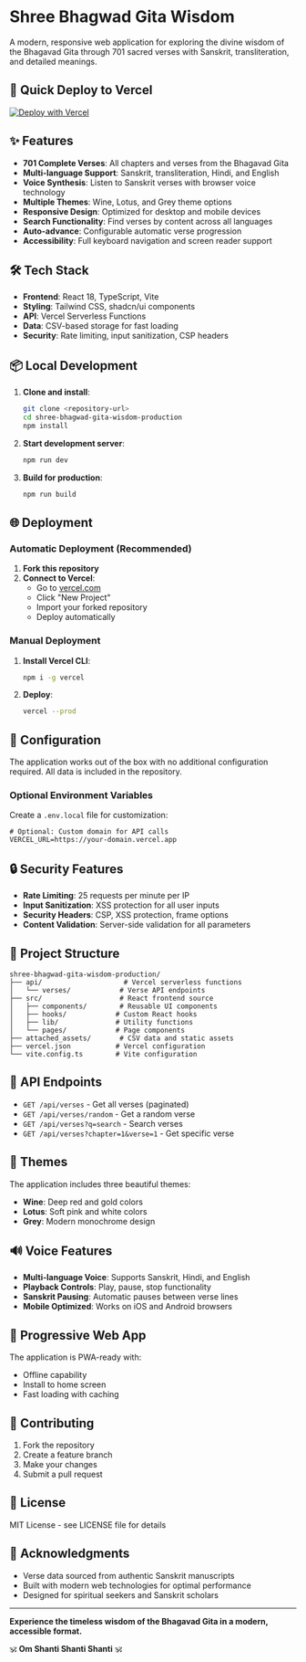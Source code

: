 # Shree Bhagwad Gita Wisdom

A modern, responsive web application for exploring the divine wisdom of the Bhagavad Gita through 701 sacred verses with Sanskrit, transliteration, and detailed meanings.

## 🚀 Quick Deploy to Vercel

[![Deploy with Vercel](https://vercel.com/button)](https://vercel.com/new/clone?repository-url=https://github.com/yourusername/shree-bhagwad-gita-wisdom)

## ✨ Features

- **701 Complete Verses**: All chapters and verses from the Bhagavad Gita
- **Multi-language Support**: Sanskrit, transliteration, Hindi, and English
- **Voice Synthesis**: Listen to Sanskrit verses with browser voice technology
- **Multiple Themes**: Wine, Lotus, and Grey theme options
- **Responsive Design**: Optimized for desktop and mobile devices
- **Search Functionality**: Find verses by content across all languages
- **Auto-advance**: Configurable automatic verse progression
- **Accessibility**: Full keyboard navigation and screen reader support

## 🛠️ Tech Stack

- **Frontend**: React 18, TypeScript, Vite
- **Styling**: Tailwind CSS, shadcn/ui components
- **API**: Vercel Serverless Functions
- **Data**: CSV-based storage for fast loading
- **Security**: Rate limiting, input sanitization, CSP headers

## 📦 Local Development

1. **Clone and install**:
   ```bash
   git clone <repository-url>
   cd shree-bhagwad-gita-wisdom-production
   npm install
   ```

2. **Start development server**:
   ```bash
   npm run dev
   ```

3. **Build for production**:
   ```bash
   npm run build
   ```

## 🌐 Deployment

### Automatic Deployment (Recommended)

1. **Fork this repository**
2. **Connect to Vercel**:
   - Go to [vercel.com](https://vercel.com)
   - Click "New Project"
   - Import your forked repository
   - Deploy automatically

### Manual Deployment

1. **Install Vercel CLI**:
   ```bash
   npm i -g vercel
   ```

2. **Deploy**:
   ```bash
   vercel --prod
   ```

## 🔧 Configuration

The application works out of the box with no additional configuration required. All data is included in the repository.

### Optional Environment Variables

Create a `.env.local` file for customization:

```env
# Optional: Custom domain for API calls
VERCEL_URL=https://your-domain.vercel.app
```

## 🔒 Security Features

- **Rate Limiting**: 25 requests per minute per IP
- **Input Sanitization**: XSS protection for all user inputs
- **Security Headers**: CSP, XSS protection, frame options
- **Content Validation**: Server-side validation for all parameters

## 📁 Project Structure

```
shree-bhagwad-gita-wisdom-production/
├── api/                    # Vercel serverless functions
│   └── verses/            # Verse API endpoints
├── src/                   # React frontend source
│   ├── components/        # Reusable UI components
│   ├── hooks/            # Custom React hooks
│   ├── lib/              # Utility functions
│   └── pages/            # Page components
├── attached_assets/       # CSV data and static assets
├── vercel.json           # Vercel configuration
└── vite.config.ts        # Vite configuration
```

## 🎯 API Endpoints

- `GET /api/verses` - Get all verses (paginated)
- `GET /api/verses/random` - Get a random verse
- `GET /api/verses?q=search` - Search verses
- `GET /api/verses?chapter=1&verse=1` - Get specific verse

## 🎨 Themes

The application includes three beautiful themes:
- **Wine**: Deep red and gold colors
- **Lotus**: Soft pink and white colors  
- **Grey**: Modern monochrome design

## 🔊 Voice Features

- **Multi-language Voice**: Supports Sanskrit, Hindi, and English
- **Playback Controls**: Play, pause, stop functionality
- **Sanskrit Pausing**: Automatic pauses between verse lines
- **Mobile Optimized**: Works on iOS and Android browsers

## 📱 Progressive Web App

The application is PWA-ready with:
- Offline capability
- Install to home screen
- Fast loading with caching

## 🤝 Contributing

1. Fork the repository
2. Create a feature branch
3. Make your changes
4. Submit a pull request

## 📄 License

MIT License - see LICENSE file for details

## 🙏 Acknowledgments

- Verse data sourced from authentic Sanskrit manuscripts
- Built with modern web technologies for optimal performance
- Designed for spiritual seekers and Sanskrit scholars

---

**Experience the timeless wisdom of the Bhagavad Gita in a modern, accessible format.**

🕉️ **Om Shanti Shanti Shanti** 🕉️